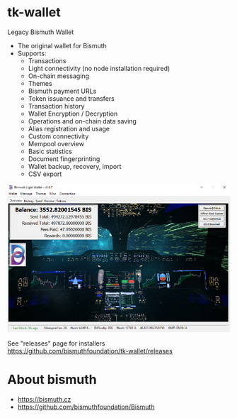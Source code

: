 # tk-wallet
Legacy Bismuth Wallet

- The original wallet for Bismuth
- Supports:
    - Transactions
    - Light connectivity (no node installation required)
    - On-chain messaging
    - Themes
    - Bismuth payment URLs
    - Token issuance and transfers
    - Transaction history
    - Wallet Encryption / Decryption
    - Operations and on-chain data saving
    - Alias registration and usage
    - Custom connectivity
    - Mempool overview
    - Basic statistics
    - Document fingerprinting
    - Wallet backup, recovery, import
    - CSV export
     

![Thumbnail](graphics/thumb.PNG "Thumbnail")

See "releases" page for installers  
https://github.com/bismuthfoundation/tk-wallet/releases

# About bismuth

- https://bismuth.cz
- https://github.com/bismuthfoundation/Bismuth
